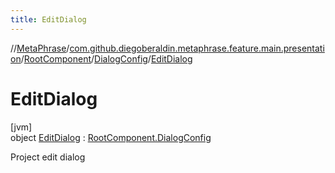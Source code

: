 ```yaml
---
title: EditDialog
---
```

//[MetaPhrase](../../../../../index.html)/[com.github.diegoberaldin.metaphrase.feature.main.presentation](../../../index.html)/[RootComponent](../../index.html)/[DialogConfig](../index.html)/[EditDialog](index.html)



# EditDialog



[jvm]\
object [EditDialog](index.html) : [RootComponent.DialogConfig](../index.html)

Project edit dialog



